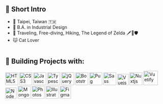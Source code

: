## 🍄 Short Intro
<!-- Hi there, this is Hazel! 👋<br>
A front-end engineer focused on Vue.<br>
Drawing on my previous design knowledge and my current programming skills,<br>
I can smoothly combine visual appeal and functionality, achieving a perfect balance.<br>
I'm seeking a job in front-end development and design (UX & UI).<br> -->

* 📍  Taipei, Taiwan 🇹🇼
* 🏫  B.A. in Industrial Design
* 🩵  Traveling, Free-diving, Hiking, The Legend of Zelda 🗡️🏹🛡️
* 😽  Cat Lover
<br><br>

## 📌 Building Projects with:
<div>
  <img src="https://cdn.worldvectorlogo.com/logos/html-1.svg" width="40" height="40" alt="HTML5" />
  <img src="https://cdn.worldvectorlogo.com/logos/css-3.svg" width="40" height="40" alt="CSS3" />
  <img src="https://cdn.worldvectorlogo.com/logos/logo-javascript.svg" alt="Javascript" width="40" height="40"/>
  <img src="https://cdn.worldvectorlogo.com/logos/typescript.svg" alt="Typescript" width="40" height="40"/>
  <img src="https://cdn.worldvectorlogo.com/logos/jquery-6.svg" alt="jQuery" width="40" height="40"/>
  <img src="https://cdn.worldvectorlogo.com/logos/bootstrap-5-1.svg" alt="Bootstrap" width="40" height="40"/>
  <img src="https://cdn.worldvectorlogo.com/logos/pug.svg" alt="Pug" width="40" height="40"/>
  <img src="https://cdn.worldvectorlogo.com/logos/sass-1.svg" alt="Sass" width="40" height="40"/>
  <img src="https://cdn.worldvectorlogo.com/logos/vue-9.svg" alt="Vuejs" width="35" height="35"/>
  <img src="https://cdn.worldvectorlogo.com/logos/nuxt-2.svg" alt="Nuxtjs" width="40" height="40"/>
  <img src="https://cdn.vuetifyjs.com/docs/images/brand-kit/v-logo.svg" alt="Vuetify" width="45" height="45" />
  <img src="https://cdn.worldvectorlogo.com/logos/nodejs-icon.svg" alt="NodeJS" width="35" height="35" />
  <img src="https://cdn.worldvectorlogo.com/logos/mongodb-icon-1-1.svg" alt="MongoDB" width="40" height="40" />
  <img src="https://cdn.worldvectorlogo.com/logos/adobe-photoshop-2.svg" alt="Photoshop" width="40" height="40" />
  <img src="https://upload.wikimedia.org/wikipedia/commons/thumb/f/fb/Adobe_Illustrator_CC_icon.svg/246px-Adobe_Illustrator_CC_icon.svg.png" alt="Illustrator" width="40" height="40" />
  <img src="https://www.vectorlogo.zone/logos/figma/figma-icon.svg" alt="Figma" width="35" height="40"/>
</div>
